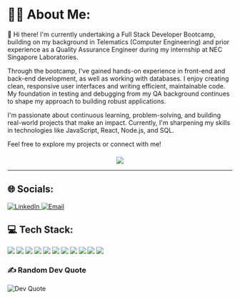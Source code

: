 

  <h1>👨‍💻 About Me:</h1>
  <p>👋 Hi there! I'm currently undertaking a Full Stack Developer Bootcamp, building on my background in Telematics (Computer Engineering) and prior experience as a Quality Assurance Engineer during my internship at NEC Singapore Laboratories.</p>
  
  <p>Through the bootcamp, I've gained hands-on experience in front-end and back-end development, as well as working with databases. I enjoy creating clean, responsive user interfaces and writing efficient, maintainable code. My foundation in testing and debugging from my QA background continues to shape my approach to building robust applications.</p>
  
  <p>I'm passionate about continuous learning, problem-solving, and building real-world projects that make an impact. Currently, I'm sharpening my skills in technologies like JavaScript, React, Node.js, and SQL.</p>
  
  <p>Feel free to explore my projects or connect with me!</p>
  
  <!-- Funny coder GIF -->
  <div align="center" style="margin-top: 20px;">
    <img src=https://media.giphy.com/media/lP8ezu4iNVmZYOZn3j/giphy.gif?cid=ecf05e47hprcqz62o16kquca7ldjsu7f69ufbfm91k6yvd1e&ep=v1_gifs_search&rid=giphy.gif&ct=g>
  </div>

  <hr>

  <h2>🌐 Socials:</h2>
  <a href="https://www.linkedin.com/in/foo-chee-yong-740612130/">
    <img src="https://img.shields.io/badge/LinkedIn-%230077B5.svg?logo=linkedin&logoColor=white" alt="LinkedIn">
  </a>
  <a href="mailto:cheeyong995@hotmail.com">
    <img src="https://img.shields.io/badge/Email-D14836?logo=gmail&logoColor=white" alt="Email">
  </a>

  <h2>💻 Tech Stack:</h2>
  <p>
    <img src="https://img.shields.io/badge/html5-%23E34F26.svg?style=for-the-badge&logo=html5&logoColor=white">
    <img src="https://img.shields.io/badge/java-%23ED8B00.svg?style=for-the-badge&logo=openjdk&logoColor=white">
    <img src="https://img.shields.io/badge/javascript-%23323330.svg?style=for-the-badge&logo=javascript&logoColor=%23F7DF1E">
    <img src="https://img.shields.io/badge/css3-%231572B6.svg?style=for-the-badge&logo=css3&logoColor=white">
    <img src="https://img.shields.io/badge/bootstrap-%238511FA.svg?style=for-the-badge&logo=bootstrap&logoColor=white">
    <img src="https://img.shields.io/badge/node.js-6DA55F?style=for-the-badge&logo=node.js&logoColor=white">
    <img src="https://img.shields.io/badge/mysql-4479A1.svg?style=for-the-badge&logo=mysql&logoColor=white">
    <img src="https://img.shields.io/badge/figma-%23F24E1E.svg?style=for-the-badge&logo=figma&logoColor=white">
    <img src="https://img.shields.io/badge/github-%23121011.svg?style=for-the-badge&logo=github&logoColor=white">
    <img src="https://img.shields.io/badge/jira-%230A0FFF.svg?style=for-the-badge&logo=jira&logoColor=white">
    <img src="https://img.shields.io/badge/Postman-FF6C37?style=for-the-badge&logo=postman&logoColor=white">
  </p>

  <h3>✍️ Random Dev Quote</h3>
  <img src="https://quotes-github-readme.vercel.app/api?type=horizontal&theme=radical" alt="Dev Quote">




  <!-- Proudly created with GPRM ( https://gprm.itsvg.in ) -->
</div>

